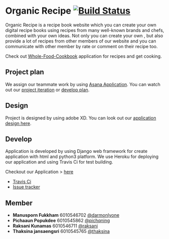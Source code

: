 # Organic Recipe [![Build Status](https://travis-ci.com/darmonlyone/WholeFoodBook.svg?branch=master)](https://travis-ci.com/darmonlyone/WholeFoodBook)

Organic Recipe is a recipe book website which you can create your own digital recipe books using recipes from many well-known brands and chefs, combined with your own ideas. Not only you can create your own , but also provide a lot of recipes from other members of our website and you can communicate with other member by rate or comment on their recipe too.

Check out [Whole-Food-Cookbook](https://whole-food-cookbook.herokuapp.com/) application for recipes and get cooking.

## Project plan
We assign our teammate work by using [Asana Application](https://app.asana.com/). You can watch out our [project iteration](https://app.asana.com/0/867060982847769/867060982847769)
or [develop plan](https://app.asana.com/0/0/869948396459242). 

## Design
Project is designed by using adobe XD. You can look out our [application design here](https://xd.adobe.com/spec/e6dedd13-b89d-4e4f-7e9e-1559692182b9-90ef/).

## Develop
Application is developed by using Django web framework for create application with html and python3 platform. We use Heroku 
for deploying our application and using Travis Ci for test building.

Checkout our Application > [here](https://whole-food-cookbook.herokuapp.com/) 
- [Travis Ci](https://travis-ci.com/darmonlyone/WholeFoodBook)
- [Issue tracker](https://github.com/darmonlyone/WholeFoodBook/issues)

## Member
- **Manusporn Fukkham** 6010546702 [@darmonlyone](https://github.com/darmonlyone)
- **Pichaaun Popukdee** 6010545862 [@pichqning](https://github.com/pichqning)
- **Raksani Kunamas** 6010546711 [@raksani](https://github.com/Raksani)
- **Thaksina jansaengsri** 6010545765 [@thaksina](https://github.com/Thaksina)
